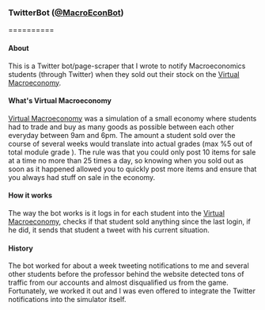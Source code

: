 ### TwitterBot ([@MacroEconBot](https://twitter.com/MacroEconBot))
==========
#### About
This is a Twitter bot/page-scraper that I wrote to notify Macroeconomics students (through Twitter) when they sold out their stock on the [Virtual Macroeconomy](http://macro.exeter.ac.uk/macro/site/login).

#### What's Virtual Macroeconomy
[Virtual Macroeconomy](http://macro.exeter.ac.uk/macro/site/login) was a simulation of a small economy where students had to trade and buy as many goods as possible between each other everyday between 9am and 6pm. The amount a student sold over the course of several weeks would translate into actual grades (max %5 out of total module grade ). The rule was that you could only post 10 items for sale at a time no more than 25 times a day, so knowing when you sold out as soon as it happened allowed you to quickly post more items and ensure that you always had stuff on sale in the economy.

#### How it works
The way the bot works is it logs in for each student into the [Virtual Macroeconomy](http://macro.exeter.ac.uk/macro/site/login), checks if that student sold anything since the last login, if he did, it sends that student a tweet with his current situation.

#### History
The bot worked for about a week tweeting notifications to me and several other students before the professor behind the website detected tons of traffic from our accounts and almost disqualified us from the game. Fortunately, we worked it out and I was even offered to integrate the Twitter notifications into the simulator itself.
